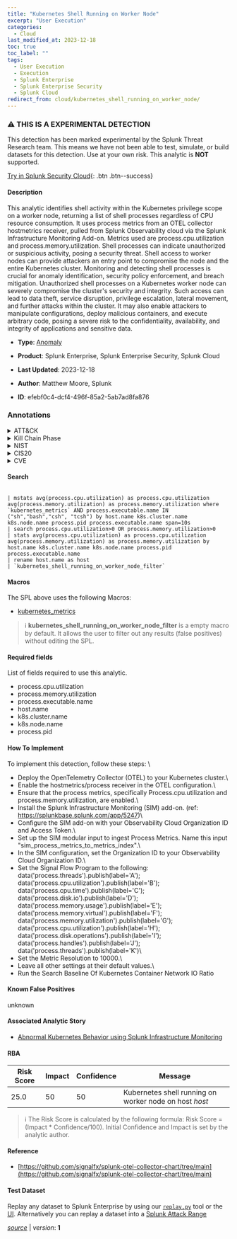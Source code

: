 ```yaml
---
title: "Kubernetes Shell Running on Worker Node"
excerpt: "User Execution"
categories:
  - Cloud
last_modified_at: 2023-12-18
toc: true
toc_label: ""
tags:
  - User Execution
  - Execution
  - Splunk Enterprise
  - Splunk Enterprise Security
  - Splunk Cloud
redirect_from: cloud/kubernetes_shell_running_on_worker_node/
---
```


### :warning: THIS IS A EXPERIMENTAL DETECTION
This detection has been marked experimental by the Splunk Threat Research team. This means we have not been able to test, simulate, or build datasets for this detection. Use at your own risk. This analytic is **NOT** supported.


[Try in Splunk Security Cloud](https://www.splunk.com/en_us/cyber-security.html){: .btn .btn--success}

#### Description

This analytic identifies shell activity within the Kubernetes privilege scope on a worker node, returning a list of shell processes regardless of CPU resource consumption. It uses process metrics from an OTEL collector hostmetrics receiver, pulled from Splunk Observability cloud via the Splunk Infrastructure Monitoring Add-on. Metrics used are process.cpu.utilization and process.memory.utilization. Shell processes can indicate unauthorized or suspicious activity, posing a security threat. Shell access to worker nodes can provide attackers an entry point to compromise the node and the entire Kubernetes cluster. Monitoring and detecting shell processes is crucial for anomaly identification, security policy enforcement, and breach mitigation. Unauthorized shell processes on a Kubernetes worker node can severely compromise the cluster&#39;s security and integrity. Such access can lead to data theft, service disruption, privilege escalation, lateral movement, and further attacks within the cluster. It may also enable attackers to manipulate configurations, deploy malicious containers, and execute arbitrary code, posing a severe risk to the confidentiality, availability, and integrity of applications and sensitive data.

- **Type**: [Anomaly](https://github.com/splunk/security_content/wiki/Detection-Analytic-Types)
- **Product**: Splunk Enterprise, Splunk Enterprise Security, Splunk Cloud

- **Last Updated**: 2023-12-18
- **Author**: Matthew Moore, Splunk
- **ID**: efebf0c4-dcf4-496f-85a2-5ab7ad8fa876

### Annotations
<details>
  <summary>ATT&CK</summary>

<div markdown="1">

#### [ATT&CK](https://attack.mitre.org/)

| ID          | Technique   | Tactic         |
| ----------- | ----------- |--------------- |
| [T1204](https://attack.mitre.org/techniques/T1204/) | User Execution | Execution |

</div>
</details>


<details>
  <summary>Kill Chain Phase</summary>

<div markdown="1">

* Installation


</div>
</details>


<details>
  <summary>NIST</summary>

<div markdown="1">

* DE.AE



</div>
</details>

<details>
  <summary>CIS20</summary>

<div markdown="1">

* CIS 13



</div>
</details>

<details>
  <summary>CVE</summary>

<div markdown="1">


</div>
</details>


#### Search

```

| mstats avg(process.cpu.utilization) as process.cpu.utilization avg(process.memory.utilization) as process.memory.utilization where `kubernetes_metrics` AND process.executable.name IN ("sh","bash","csh", "tcsh") by host.name k8s.cluster.name k8s.node.name process.pid process.executable.name span=10s 
| search process.cpu.utilization>0 OR process.memory.utilization>0 
| stats avg(process.cpu.utilization) as process.cpu.utilization avg(process.memory.utilization) as process.memory.utilization by host.name k8s.cluster.name k8s.node.name process.pid process.executable.name 
| rename host.name as host 
| `kubernetes_shell_running_on_worker_node_filter` 
```

#### Macros
The SPL above uses the following Macros:
* [kubernetes_metrics](https://github.com/splunk/security_content/blob/develop/macros/kubernetes_metrics.yml)

> :information_source:
> **kubernetes_shell_running_on_worker_node_filter** is a empty macro by default. It allows the user to filter out any results (false positives) without editing the SPL.



#### Required fields
List of fields required to use this analytic.
* process.cpu.utilization
* process.memory.utilization
* process.executable.name
* host.name
* k8s.cluster.name
* k8s.node.name
* process.pid



#### How To Implement
To implement this detection, follow these steps: \
* Deploy the OpenTelemetry Collector (OTEL) to your Kubernetes cluster.\
* Enable the hostmetrics/process receiver in the OTEL configuration.\
* Ensure that the process metrics, specifically Process.cpu.utilization and process.memory.utilization, are enabled.\
* Install the Splunk Infrastructure Monitoring (SIM) add-on. (ref: https://splunkbase.splunk.com/app/5247)\
* Configure the SIM add-on with your Observability Cloud Organization ID and Access Token.\
* Set up the SIM modular input to ingest Process Metrics. Name this input &#34;sim_process_metrics_to_metrics_index&#34;.\
* In the SIM configuration, set the Organization ID to your Observability Cloud Organization ID.\
* Set the Signal Flow Program to the following: data(&#39;process.threads&#39;).publish(label=&#39;A&#39;); data(&#39;process.cpu.utilization&#39;).publish(label=&#39;B&#39;); data(&#39;process.cpu.time&#39;).publish(label=&#39;C&#39;); data(&#39;process.disk.io&#39;).publish(label=&#39;D&#39;); data(&#39;process.memory.usage&#39;).publish(label=&#39;E&#39;); data(&#39;process.memory.virtual&#39;).publish(label=&#39;F&#39;); data(&#39;process.memory.utilization&#39;).publish(label=&#39;G&#39;); data(&#39;process.cpu.utilization&#39;).publish(label=&#39;H&#39;); data(&#39;process.disk.operations&#39;).publish(label=&#39;I&#39;); data(&#39;process.handles&#39;).publish(label=&#39;J&#39;); data(&#39;process.threads&#39;).publish(label=&#39;K&#39;)\
* Set the Metric Resolution to 10000.\
* Leave all other settings at their default values.\
* Run the Search Baseline Of Kubernetes Container Network IO Ratio 
#### Known False Positives
unknown

#### Associated Analytic Story
* [Abnormal Kubernetes Behavior using Splunk Infrastructure Monitoring](/stories/abnormal_kubernetes_behavior_using_splunk_infrastructure_monitoring)




#### RBA

| Risk Score  | Impact      | Confidence   | Message      |
| ----------- | ----------- |--------------|--------------|
| 25.0 | 50 | 50 | Kubernetes shell running on worker node on host $host$ |


> :information_source:
> The Risk Score is calculated by the following formula: Risk Score = (Impact * Confidence/100). Initial Confidence and Impact is set by the analytic author.


#### Reference

* [https://github.com/signalfx/splunk-otel-collector-chart/tree/main](https://github.com/signalfx/splunk-otel-collector-chart/tree/main)



#### Test Dataset
Replay any dataset to Splunk Enterprise by using our [`replay.py`](https://github.com/splunk/attack_data#using-replaypy) tool or the [UI](https://github.com/splunk/attack_data#using-ui).
Alternatively you can replay a dataset into a [Splunk Attack Range](https://github.com/splunk/attack_range#replay-dumps-into-attack-range-splunk-server)




[*source*](https://github.com/splunk/security_content/tree/develop/detections/cloud/kubernetes_shell_running_on_worker_node.yml) \| *version*: **1**